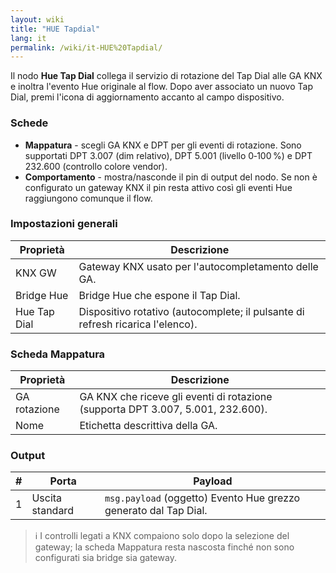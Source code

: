 ```yaml
---
layout: wiki
title: "HUE Tapdial"
lang: it
permalink: /wiki/it-HUE%20Tapdial/
---
```

Il nodo **Hue Tap Dial** collega il servizio di rotazione del Tap Dial alle GA KNX e inoltra l'evento Hue originale al flow. Dopo aver associato un nuovo Tap Dial, premi l'icona di aggiornamento accanto al campo dispositivo.

### Schede

- **Mappatura** - scegli GA KNX e DPT per gli eventi di rotazione. Sono supportati DPT 3.007 (dim relativo), DPT 5.001 (livello 0‑100 %) e DPT 232.600 (controllo colore vendor).
- **Comportamento** - mostra/nasconde il pin di output del nodo. Se non è configurato un gateway KNX il pin resta attivo così gli eventi Hue raggiungono comunque il flow.

### Impostazioni generali

| Proprietà | Descrizione |
|--|--|
| KNX GW | Gateway KNX usato per l'autocompletamento delle GA. |
| Bridge Hue | Bridge Hue che espone il Tap Dial. |
| Hue Tap Dial | Dispositivo rotativo (autocomplete; il pulsante di refresh ricarica l'elenco). |

### Scheda Mappatura

| Proprietà | Descrizione |
|--|--|
| GA rotazione | GA KNX che riceve gli eventi di rotazione (supporta DPT 3.007, 5.001, 232.600). |
| Nome | Etichetta descrittiva della GA. |

### Output

|#|Porta|Payload|
|--|--|--|
|1|Uscita standard|`msg.payload` (oggetto) Evento Hue grezzo generato dal Tap Dial.|

> ℹ️ I controlli legati a KNX compaiono solo dopo la selezione del gateway; la scheda Mappatura resta nascosta finché non sono configurati sia bridge sia gateway.
